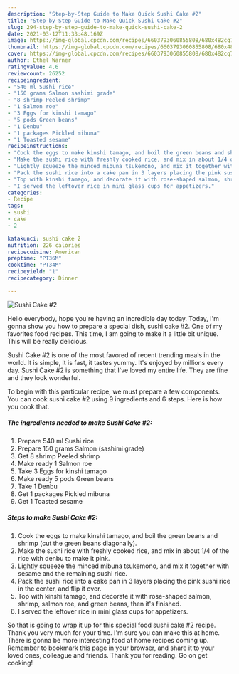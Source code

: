 ```yaml
---
description: "Step-by-Step Guide to Make Quick Sushi Cake #2"
title: "Step-by-Step Guide to Make Quick Sushi Cake #2"
slug: 294-step-by-step-guide-to-make-quick-sushi-cake-2
date: 2021-03-12T11:33:48.169Z
image: https://img-global.cpcdn.com/recipes/6603793060855808/680x482cq70/sushi-cake-2-recipe-main-photo.jpg
thumbnail: https://img-global.cpcdn.com/recipes/6603793060855808/680x482cq70/sushi-cake-2-recipe-main-photo.jpg
cover: https://img-global.cpcdn.com/recipes/6603793060855808/680x482cq70/sushi-cake-2-recipe-main-photo.jpg
author: Ethel Warner
ratingvalue: 4.6
reviewcount: 26252
recipeingredient:
- "540 ml Sushi rice"
- "150 grams Salmon sashimi grade"
- "8 shrimp Peeled shrimp"
- "1 Salmon roe"
- "3 Eggs for kinshi tamago"
- "5 pods Green beans"
- "1 Denbu"
- "1 packages Pickled mibuna"
- "1 Toasted sesame"
recipeinstructions:
- "Cook the eggs to make kinshi tamago, and boil the green beans and shrimp (cut the green beans diagonally)."
- "Make the sushi rice with freshly cooked rice, and mix in about 1/4 of the rice with denbu to make it pink."
- "Lightly squeeze the minced mibuna tsukemono, and mix it together with sesame and the remaining sushi rice."
- "Pack the sushi rice into a cake pan in 3 layers placing the pink sushi rice in the center, and flip it over."
- "Top with kinshi tamago, and decorate it with rose-shaped salmon, shrimp, salmon roe, and green beans, then it&#39;s finished."
- "I served the leftover rice in mini glass cups for appetizers."
categories:
- Recipe
tags:
- sushi
- cake
- 2

katakunci: sushi cake 2 
nutrition: 226 calories
recipecuisine: American
preptime: "PT36M"
cooktime: "PT34M"
recipeyield: "1"
recipecategory: Dinner

---
```



![Sushi Cake #2](https://img-global.cpcdn.com/recipes/6603793060855808/680x482cq70/sushi-cake-2-recipe-main-photo.jpg)

Hello everybody, hope you're having an incredible day today. Today, I'm gonna show you how to prepare a special dish, sushi cake #2. One of my favorites food recipes. This time, I am going to make it a little bit unique. This will be really delicious.

Sushi Cake #2 is one of the most favored of recent trending meals in the world. It is simple, it is fast, it tastes yummy. It's enjoyed by millions every day. Sushi Cake #2 is something that I've loved my entire life. They are fine and they look wonderful.




To begin with this particular recipe, we must prepare a few components. You can cook sushi cake #2 using 9 ingredients and 6 steps. Here is how you cook that.

<!--inarticleads1-->

##### The ingredients needed to make Sushi Cake #2:

1. Prepare 540 ml Sushi rice
1. Prepare 150 grams Salmon (sashimi grade)
1. Get 8 shrimp Peeled shrimp
1. Make ready 1 Salmon roe
1. Take 3 Eggs for kinshi tamago
1. Make ready 5 pods Green beans
1. Take 1 Denbu
1. Get 1 packages Pickled mibuna
1. Get 1 Toasted sesame




<!--inarticleads2-->

##### Steps to make Sushi Cake #2:

1. Cook the eggs to make kinshi tamago, and boil the green beans and shrimp (cut the green beans diagonally).
1. Make the sushi rice with freshly cooked rice, and mix in about 1/4 of the rice with denbu to make it pink.
1. Lightly squeeze the minced mibuna tsukemono, and mix it together with sesame and the remaining sushi rice.
1. Pack the sushi rice into a cake pan in 3 layers placing the pink sushi rice in the center, and flip it over.
1. Top with kinshi tamago, and decorate it with rose-shaped salmon, shrimp, salmon roe, and green beans, then it&#39;s finished.
1. I served the leftover rice in mini glass cups for appetizers.




So that is going to wrap it up for this special food sushi cake #2 recipe. Thank you very much for your time. I'm sure you can make this at home. There is gonna be more interesting food at home recipes coming up. Remember to bookmark this page in your browser, and share it to your loved ones, colleague and friends. Thank you for reading. Go on get cooking!
